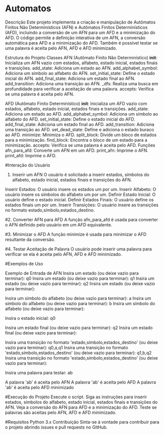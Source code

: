 # Automatos
Descrição
Este projeto implementa a criação e manipulação de Autômatos Finitos Não Determinísticos (AFN) e Autômatos Finitos Determinísticos (AFD), incluindo a conversão de um AFN para um AFD e a minimização do AFD. O código permite a definição interativa de um AFN, a conversão automática para AFD e a minimização do AFD. Também é possível testar se uma palavra é aceita pelo AFN, AFD e AFD minimizado.

Estrutura do Projeto
Classes
AFN (Autômato Finito Não Determinístico)
__init__: Inicializa um AFN vazio com estados, alfabeto, estado inicial, estados finais e transições.
add_state: Adiciona um estado ao AFN.
add_alphabet_symbol: Adiciona um símbolo ao alfabeto do AFN.
set_initial_state: Define o estado inicial do AFN.
add_final_state: Adiciona um estado final ao AFN.
add_transition: Adiciona uma transição ao AFN.
_dfs: Realiza uma busca em profundidade para verificar a aceitação de uma palavra.
accepts: Verifica se uma palavra é aceita pelo AFN.

AFD (Autômato Finito Determinístico)
__init__: Inicializa um AFD vazio com estados, alfabeto, estado inicial, estados finais e transições.
add_state: Adiciona um estado ao AFD.
add_alphabet_symbol: Adiciona um símbolo ao alfabeto do AFD.
set_initial_state: Define o estado inicial do AFD.
add_final_state: Adiciona um estado final ao AFD.
add_transition: Adiciona uma transição ao AFD.
set_dead_state: Define e adiciona o estado buraco ao AFD.
minimize: Minimiza o AFD.
split_block: Divide um bloco de estados para a minimização.
find_block: Encontra o bloco de um estado para a minimização.
accepts: Verifica se uma palavra é aceita pelo AFD.
Funções
afn_para_afd: Converte um AFN em um AFD.
print_afn: Imprime o AFN.
print_afd: Imprime o AFD.

#Interação do Usuário

1. Inserir um AFN
O usuário é solicitado a inserir estados, símbolos do alfabeto, estado inicial, estados finais e transições do AFN.

Inserir Estados: O usuário insere os estados um por um.
Inserir Alfabeto: O usuário insere os símbolos do alfabeto um por um.
Definir Estado Inicial: O usuário define o estado inicial.
Definir Estados Finais: O usuário define os estados finais um por um.
Inserir Transições: O usuário insere as transições no formato estado,símbolo,estados_destino.

#2. Converter AFN para AFD
A função afn_para_afd é usada para converter o AFN definido pelo usuário em um AFD equivalente.

#3. Minimizar o AFD
A função minimize é usada para minimizar o AFD resultante da conversão.

#4. Testar Aceitação de Palavra
O usuário pode inserir uma palavra para verificar se ela é aceita pelo AFN, AFD e AFD minimizado.

#Exemplos de Uso

Exemplo de Entrada de AFN
Insira um estado (ou deixe vazio para terminar): q0
Insira um estado (ou deixe vazio para terminar): q1
Insira um estado (ou deixe vazio para terminar): q2
Insira um estado (ou deixe vazio para terminar): 

Insira um símbolo do alfabeto (ou deixe vazio para terminar): a
Insira um símbolo do alfabeto (ou deixe vazio para terminar): b
Insira um símbolo do alfabeto (ou deixe vazio para terminar): 

Insira o estado inicial: q0

Insira um estado final (ou deixe vazio para terminar): q2
Insira um estado final (ou deixe vazio para terminar): 

Insira uma transição no formato 'estado,símbolo,estados_destino' (ou deixe vazio para terminar): q0,a,q1
Insira uma transição no formato 'estado,símbolo,estados_destino' (ou deixe vazio para terminar): q1,b,q2
Insira uma transição no formato 'estado,símbolo,estados_destino' (ou deixe vazio para terminar): 

Insira uma palavra para testar: ab

A palavra 'ab' é aceita pelo AFN
A palavra 'ab' é aceita pelo AFD
A palavra 'ab' é aceita pelo AFD minimizado

#Execução do Projeto
Execute o script.
Siga as instruções para inserir estados, símbolos do alfabeto, estado inicial, estados finais e transições do AFN.
Veja a conversão do AFN para AFD e a minimização do AFD.
Teste se palavras são aceitas pelo AFN, AFD e AFD minimizado.

#Requisitos
Python 3.x
Contribuição
Sinta-se à vontade para contribuir para o projeto abrindo issues e pull requests no GitHub.
